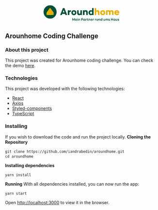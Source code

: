 <h1 align="center">
    <img alt="aroundhome logo" src=".github/aroundhome_logo.svg" width="250px" />
</h1>

## Arounhome Coding Challenge

### About this project

This project was created for Arounhome coding challenge.
You can check the demo [here](https://aroundhome.herokuapp.com/).

### Technologies

This project was developed with the following technologies:

- [React](https://reactjs.org)
- [Axios](https://www.npmjs.com/package/axios)
- [Styled-components](https://www.npmjs.com/package/styled-components)
- [TypeScript](https://www.typescriptlang.org)

### Installing

If you wish to download the code and run the project locally.
**Cloning the Repository**

```
git clone https://github.com/iandrabedin/aroundhome.git
cd aroundhome
```

**Installing dependencies**

```
yarn install
```

**Running**
With all dependencies installed, you can now run the app:

```
yarn start
```

Open [http://localhost:3000](http://localhost:3000) to view it in the browser.
